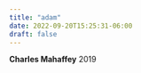 ```yaml
---
title: "adam"
date: 2022-09-20T15:25:31-06:00
draft: false
---
```


**Charles Mahaffey**
      2019 

